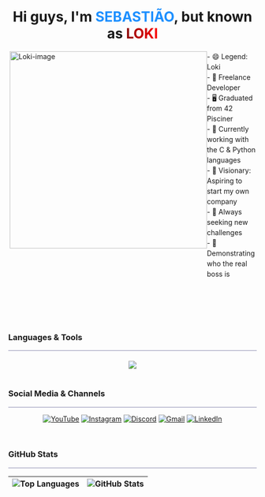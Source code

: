 <h1 align="center">
  Hi guys, I'm <span style="color: dodgerblue; font-weight: bold;">SEBASTIÃO</span>, but known as <span style="background: linear-gradient(to right, darkred, red); -webkit-background-clip: text; color: transparent; font-weight: bold;">LOKI</span>
</h1>

<div style="display:flex; margin: 0px; width: 100%">
  <img align="right" alt="Loki-image" height="auto" width="400" src="https://raw.githubusercontent.com/MicaelliMedeiros/micaellimedeiros/master/image/computer-illustration.png"/>
  <div style="line-height: 1.5;">
    - 😄 Legend: Loki<br>
    - 🔭 Freelance Developer<br>
    - 🖥️ Graduated from 42 Pisciner<br>
    - 🌱 Currently working with the C & Python languages<br>
    - 🚀 Visionary: Aspiring to start my own company<br>
    - 💪 Always seeking new challenges<br>
    - 👊 Demonstrating who the real boss is
  </div>
</div>
<br><br><br><br><br>

### Languages & Tools

<hr style="background: rgb(100, 100, 150, 0.4); height: 2px; border: none;">

<div style="margin-top: 20px; text-align: center;">
  <a href="https://skillicons.dev">
    <img src="https://skillicons.dev/icons?i=c,cs,cpp,html,css,js,ts,java,python,git,github,bash,vscode,figma,markdown,mysql,php,nodejs,react,laravel,bootstrap,postman,sublime" />
  </a>
</div>

<br>

### Social Media & Channels

<hr style="background: rgb(100, 100, 150, 0.4); height: 2px; border: none;">

<div align="center">

  [![YouTube](https://img.shields.io/badge/YouTube-FF0000?style=for-the-badge&logo=youtube&logoColor=white)](https://www.youtube.com)
  [![Instagram](https://img.shields.io/badge/-Instagram-%23E4405F?style=for-the-badge&logo=instagram&logoColor=white)](https://www.instagram.com/agentehackers/)
  [![Discord](https://img.shields.io/badge/Discord-7289DA?style=for-the-badge&logo=discord&logoColor=white)](https://discord.com/channels/)
  [![Gmail](https://img.shields.io/badge/-Gmail-%23333?style=for-the-badge&logo=gmail&logoColor=white)](mailto:your-email@example.com)
  [![LinkedIn](https://img.shields.io/badge/-LinkedIn-%230077B5?style=for-the-badge&logo=linkedin&logoColor=white)](https://www.linkedin.com/in/sebasti%C3%A3o-de-carvalho-26035b253/)
</div>

<br>

### GitHub Stats

<hr style="background: rgb(100, 100, 150, 0.4); height: 2px; border: none;">

<div align="center">

  | ![Top Languages](https://github-readme-stats.vercel.app/api/top-langs?username=Disaster-Loki&show_icons=true&locale=en&layout=compact&theme=dracula) | ![GitHub Stats](https://github-readme-stats.vercel.app/api?username=Disaster-Loki&show_icons=true&locale=en&theme=dracula) |
  | --- | --- |
</div>
